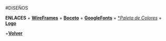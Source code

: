 #DISEÑOS

**ENLACES**
    + [**WireFrames**](https://www.figma.com/file/VRqFriP9XBHvLtQ4FQP1Rr/WebbingNow?node-id=1%3A6)
    + [**Boceto**](https://www.figma.com/file/VRqFriP9XBHvLtQ4FQP1Rr/WebbingNow?node-id=87%3A6)
    + [**GoogleFonts**](https://fonts.google.com/specimen/Nunito+Sans#standard-styles)
    + [**Paleta de Colores*](https://coolors.co/palette/000000-03989e-8ebdb6-de6262-ffffff)
    + [**Logo**](/Brand/Webbing.png)

+[**Volver**](/README.md)